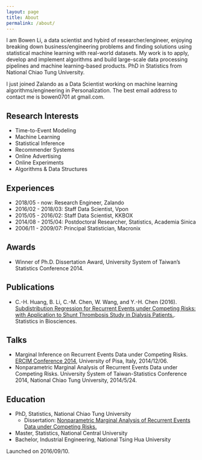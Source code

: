 ```yaml
---
layout: page
title: About
permalink: /about/
---
```


I am Bowen Li, a data scientist and hybird of researcher/engineer, enjoying breaking down business/engineering problems and finding solutions using statistical machine learning with real-world datasets. My work is to apply, develop and implement algorithms and build large-scale data processing pipelines and machine learning-based products. PhD in Statistics from National Chiao Tung University.

I just joined Zalando as a Data Scientist working on machine learning algorithms/engineering in Personalization. The best email address to contact me is bowen0701 at gmail.com.

## Research Interests

- Time-to-Event Modeling
- Machine Learning
- Statistical Inference
- Recommender Systems
- Online Advertising
- Online Experiments
- Algorithms & Data Structures

## Experiences

- 2018/05 - now: Research Engineer, Zalando
- 2016/02 - 2018/03: Staff Data Scientist, Vpon
- 2015/05 - 2016/02: Staff Data Scientist, KKBOX
- 2014/08 - 2015/04: Postdoctoral Researcher, Statistics, Academia Sinica
- 2006/11 - 2009/07: Principal Statistician, Macronix

## Awards

- Winner of Ph.D. Dissertation Award, University System of Taiwan’s Statistics Conference 2014.

## Publications

- C.-H. Huang, B. Li, C.-M. Chen, W. Wang, and Y.-H. Chen (2016). [Subdistribution Regression for Recurrent Events under Competing Risks: with Application to Shunt Thrombosis Study in Dialysis Patients.](http://link.springer.com/article/10.1007/s12561-016-9161-0). Statistics in Biosciences.

## Talks

- Marginal Inference on Recurrent Events Data under Competing Risks. [ERCIM Conference 2014](http://cmstatistics.org/ERCIM2014/index.php), University of Pisa, Italy, 2014/12/06.
- Nonparametric Marginal Analysis of Recurrent Events Data under Competing Risks. University System of Taiwan-Statistics Conference 2014, National Chiao Tung University, 2014/5/24.

## Education

- PhD, Statistics, National Chiao Tung University
  * Dissertation: [Nonparametric Marginal Analysis of Recurrent Events Data under Competing Risks.](https://arxiv.org/abs/1707.01822)
- Master, Statistics, National Central University
- Bachelor, Industrial Engineering, National Tsing Hua University

Launched on 2016/09/10.
